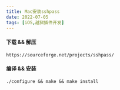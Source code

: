 ```yaml
---
title: Mac安装sshpass
date: 2022-07-05
tags: [iOS,越狱插件开发]
---
```




#### 下载 && 解压

```shell
https://sourceforge.net/projects/sshpass/
```



#### 编译 && 安装

```shell
./configure && make && make install
```





